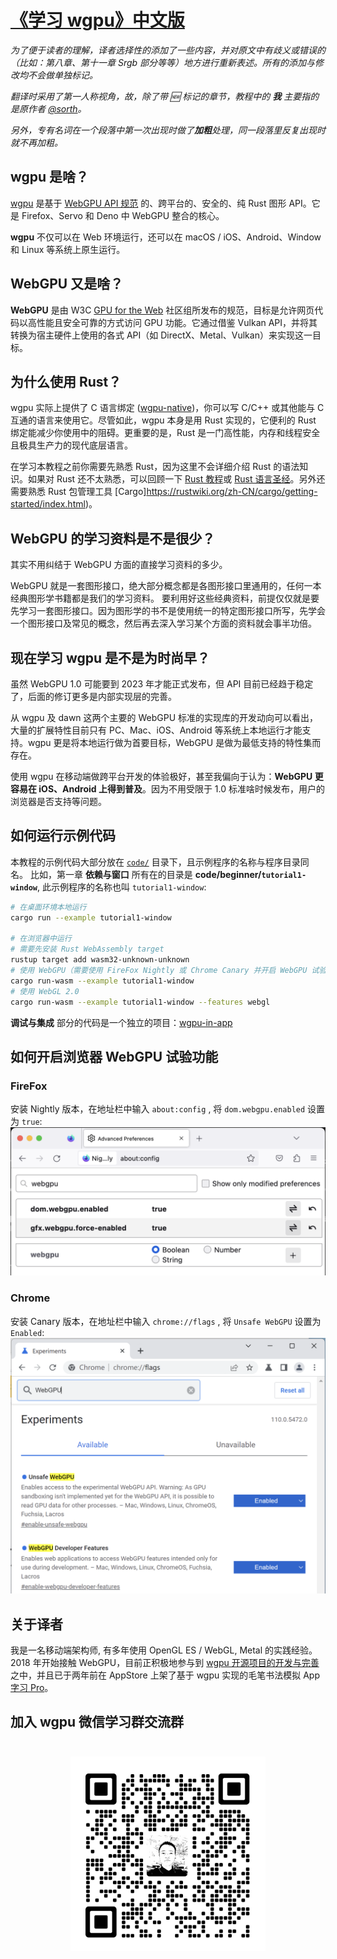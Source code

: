 # [《学习 wgpu》中文版](https://jinleili.github.io/learn-wgpu-zh/)
*为了便于读者的理解，译者选择性的添加了一些内容，并对原文中有歧义或错误的（比如：第八章、第十一章 Srgb 部分等等）地方进行重新表述。所有的添加与修改均不会做单独标记。*

*翻译时采用了第一人称视角，故，除了带 🆕 标记的章节，教程中的 **我** 主要指的是原作者 [@sorth](https://github.com/sotrh)。*

*另外，专有名词在一个段落中第一次出现时做了**加粗**处理，同一段落里反复出现时就不再加粗。*

## wgpu 是啥？
[wgpu](https://github.com/gfx-rs/wgpu) 是基于 [WebGPU API 规范](https://gpuweb.github.io/gpuweb/) 的、跨平台的、安全的、纯 Rust 图形 API。它是 Firefox、Servo 和 Deno 中 WebGPU 整合的核心。

**wgpu** 不仅可以在 Web 环境运行，还可以在 macOS / iOS、Android、Window 和 Linux 等系统上原生运行。

## WebGPU 又是啥？
**WebGPU** 是由 W3C [GPU for the Web](https://www.w3.org/community/gpu/) 社区组所发布的规范，目标是允许网页代码以高性能且安全可靠的方式访问 GPU 功能。它通过借鉴 Vulkan API，并将其转换为宿主硬件上使用的各式 API（如 DirectX、Metal、Vulkan）来实现这一目标。

## 为什么使用 Rust？

wgpu 实际上提供了 C 语言绑定 ([wgpu-native](https://github.com/gfx-rs/wgpu-native))，你可以写 C/C++ 或其他能与 C 互通的语言来使用它。尽管如此，wgpu 本身是用 Rust 实现的，它便利的 Rust 绑定能减少你使用中的阻碍。更重要的是，Rust 是一门高性能，内存和线程安全且极具生产力的现代底层语言。

在学习本教程之前你需要先熟悉 Rust，因为这里不会详细介绍 Rust 的语法知识。如果对 Rust 还不太熟悉，可以回顾一下 [Rust 教程](https://www.rust-lang.org/zh-CN/learn)或 [Rust 语言圣经](https://course.rs/about-book.html)。另外还需要熟悉 Rust 包管理工具 [Cargo]https://rustwiki.org/zh-CN/cargo/getting-started/index.html)。

## WebGPU 的学习资料是不是很少？

其实不用纠结于 WebGPU 方面的直接学习资料的多少。

WebGPU 就是一套图形接口，绝大部分概念都是各图形接口里通用的，任何一本经典图形学书籍都是我们的学习资料。
要利用好这些经典资料，前提仅仅就是要先学习一套图形接口。因为图形学的书不是使用统一的特定图形接口所写，先学会一个图形接口及常见的概念，然后再去深入学习某个方面的资料就会事半功倍。

## 现在学习 wgpu 是不是为时尚早？
虽然 WebGPU 1.0 可能要到 2023 年才能正式发布，但 API 目前已经趋于稳定了，后面的修订更多是内部实现层的完善。

从 wgpu 及 dawn 这两个主要的 WebGPU 标准的实现库的开发动向可以看出，大量的扩展特性目前只有 PC、Mac、iOS、Android 等系统上本地运行才能支持。wgpu 更是将本地运行做为首要目标，WebGPU 是做为最低支持的特性集而存在。

使用 wgpu 在移动端做跨平台开发的体验极好，甚至我偏向于认为：**WebGPU 更容易在 iOS、Android 上得到普及**。因为不用受限于 1.0 标准啥时候发布，用户的浏览器是否支持等问题。

## 如何运行示例代码
本教程的示例代码大部分放在 [`code/`](https://github.com/jinleili/learn-wgpu-zh/tree/master/code) 目录下，且示例程序的名称与程序目录同名。
比如，第一章 **依赖与窗口** 所有在的目录是 **code/beginner/`tutorial1-window`**, 此示例程序的名称也叫 `tutorial1-window`:

```sh
# 在桌面环境本地运行
cargo run --example tutorial1-window

# 在浏览器中运行
# 需要先安装 Rust WebAssembly target
rustup target add wasm32-unknown-unknown
# 使用 WebGPU（需要使用 FireFox Nightly 或 Chrome Canary 并开启 WebGPU 试验功能）
cargo run-wasm --example tutorial1-window
# 使用 WebGL 2.0
cargo run-wasm --example tutorial1-window --features webgl
```
**调试与集成** 部分的代码是一个独立的项目：[wgpu-in-app](https://github.com/jinleili/wgpu-in-app)

## 如何开启浏览器 WebGPU 试验功能

### FireFox  
安装 Nightly 版本，在地址栏中输入 `about:config` , 将 `dom.webgpu.enabled` 设置为 `true`:
<img src="docs/public/res/firefox.png" alt="FireFox Nightly">

### Chrome  
安装 Canary 版本，在地址栏中输入 `chrome://flags` , 将 `Unsafe WebGPU` 设置为 `Enabled`:
<img src="docs/public/res/chrome.png" alt="Chrome Canary">

## 关于译者
我是一名移动端架构师, 有多年使用 OpenGL ES / WebGL, Metal 的实践经验。2018 年开始接触 WebGPU，目前正积极地参与到 [wgpu 开源项目的开发与完善](https://github.com/gfx-rs/wgpu/commits?author=jinleili)之中，并且已于两年前在 AppStore 上架了基于 wgpu 实现的毛笔书法模拟 App [字习 Pro](https://apps.apple.com/cn/app/字习-pro/id1507339788)。

## 加入 wgpu 微信学习群交流群

<div style="text-align: center">
    <img src="docs/public/res/wx.jpg" style="width: 312px; margin-top: 24px;">
</div>

